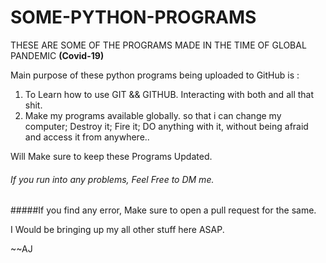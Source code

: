 # SOME-PYTHON-PROGRAMS
THESE ARE SOME OF THE PROGRAMS MADE IN THE TIME OF GLOBAL PANDEMIC **(Covid-19)**

Main purpose of these python programs being uploaded to GitHub is :
1) To Learn how to use GIT && GITHUB. Interacting with both and all that shit.
2) Make my programs available globally. so that i can change my computer; Destroy it; Fire it; DO anything with it, without being afraid and access it from anywhere..

Will Make sure to keep these Programs Updated. 

###### If you run into any problems, Feel Free to DM me.
#####If you find any error, Make sure to open a pull request for the same.


I Would be bringing up my all other stuff here ASAP.


~~AJ
